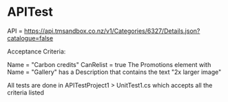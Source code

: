 # APITest



API = https://api.tmsandbox.co.nz/v1/Categories/6327/Details.json?catalogue=false

Acceptance Criteria:

Name = "Carbon credits"
CanRelist = true
The Promotions element with Name = "Gallery" has a Description that contains the text "2x larger image"

All tests are done in APITestProject1 > UnitTest1.cs which accepts all the criteria listed
